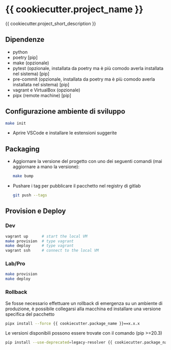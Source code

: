 # {{ cookiecutter.project_name }}

{{ cookiecutter.project_short_description }}

## Dipendenze

- python
- poetry [pip]
- make (opzionale)
- pytest (opzionale, installata da poetry ma è più comodo averla installata nel sistema) [pip]
- pre-commit (opzionale, installata da poetry ma è più comodo averla installata nel sistema) [pip]
- vagrant e VirtualBox (opzionale)
- pipx (remote machine) [pip]

## Configurazione ambiente di sviluppo

 ```bash
 make init
 ```

- Aprire VSCode e installare le estensioni suggerite

## Packaging

- Aggiornare la versione del progetto con uno dei seguenti comandi (mai aggiornare a mano la versione):

  ```bash
  make bump
  ```

- Pushare i tag per pubblicare il pacchetto nel registry di gitlab

  ```bash
  git push --tags
  ```

## Provision e Deploy

### Dev

```bash
vagrant up      # start the local VM
make provision  # type vagrant
make deploy     # type vagrant
vagrant ssh     # connect to the local VM
```

### Lab/Pro

```bash
make provision
make deploy
```

### Rollback

Se fosse necessario effettuare un rollback di emergenza su un ambiente di produzione, è possibile collegarsi alla macchina ed installare una versione specifica del pacchetto

```bash
pipx install --force {{ cookiecutter.package_name }}==x.x.x
```

Le versioni disponibili possono essere trovate con il comando (pip >=20.3)

```bash
pip install --use-deprecated=legacy-resolver {{ cookiecutter.package_name }}==
```
